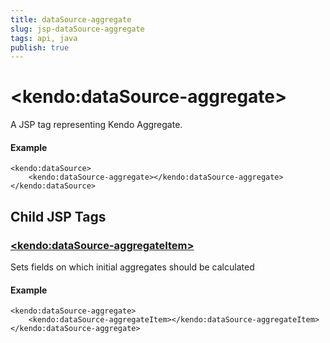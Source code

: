 ```yaml
---
title: dataSource-aggregate
slug: jsp-dataSource-aggregate
tags: api, java
publish: true
---
```


# \<kendo:dataSource-aggregate\>
A JSP tag representing Kendo Aggregate.

#### Example
    <kendo:dataSource>
        <kendo:dataSource-aggregate></kendo:dataSource-aggregate>
    </kendo:dataSource>


## Child JSP Tags

### [\<kendo:dataSource-aggregateItem\>](/api/wrappers/jsp/datasource/aggregateitem)

Sets fields on which initial aggregates should be calculated

#### Example

    <kendo:dataSource-aggregate>
        <kendo:dataSource-aggregateItem></kendo:dataSource-aggregateItem>
    </kendo:dataSource-aggregate>
 
